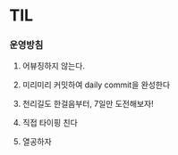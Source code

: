 # TIL

### 운영방침

1. 어뷰징하지 않는다.

2. 미리미리 커밋하여 daily commit을 완성한다

3. 천리길도 한걸음부터, 7일만 도전해보자!

4. 직접 타이핑 친다

5. 열공하자
